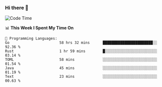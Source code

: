 ### Hi there 👋

<!--
**CrazyCollin/crazycollin** is a ✨ _special_ ✨ repository because its `README.md` (this file) appears on your GitHub profile.

Here are some ideas to get you started:

- 🔭 I’m currently working on ...
- 🌱 I’m currently learning ...
- 👯 I’m looking to collaborate on ...
- 🤔 I’m looking for help with ...
- 💬 Ask me about ...
- 📫 How to reach me: ...
- 😄 Pronouns: ...
- ⚡ Fun fact: ...
-->

<!--START_SECTION:waka-->
![Code Time](http://img.shields.io/badge/Code%20Time-702%20hrs%201%20min-blue)

📊 **This Week I Spent My Time On** 

```text
💬 Programming Languages: 
Go                       58 hrs 32 mins      ███████████████████████░░   92.36 % 
Rust                     1 hr 59 mins        █░░░░░░░░░░░░░░░░░░░░░░░░   03.14 % 
TOML                     58 mins             ░░░░░░░░░░░░░░░░░░░░░░░░░   01.54 % 
Java                     45 mins             ░░░░░░░░░░░░░░░░░░░░░░░░░   01.19 % 
Text                     23 mins             ░░░░░░░░░░░░░░░░░░░░░░░░░   00.63 % 
```


<!--END_SECTION:waka-->

